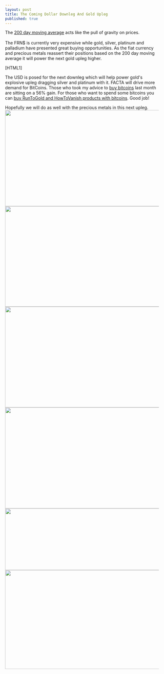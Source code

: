 ```yaml
---
layout: post
title: The Coming Dollar Downleg And Gold Upleg
published: true
---
```

<p>The <a title="200 day moving average" href="http://www.runtogold.com/2010/07/200-day-moving-average/" target="_blank">200 day moving average</a> acts like the pull of gravity on prices.<br/><br/> The FRN$ is currently very expensive while gold, silver, platinum and palladium have presented great buying opportunities. As the fiat currency and precious metals reassert their positions based on the 200 day moving average it will power the next gold upleg higher.<img src="{{ site.baseurl }}/images/230112.jpg" alt="" width="1" height="1" border="0" /></p>
<p>[HTML1]</p>
<p>The USD is posed for the next downleg which will help power gold's explosive upleg dragging silver and platinum with it. FACTA will drive more demand for BitCoins. Those who took my advice to <a title="buy bitcoins" href="http://www.runtogold.com/2011/12/solid-bitcoin-consolidation-finally-bears-a-bitcoin-breakout/" target="_blank">buy bitcoins</a> last month are sitting on a 56% gain. For those who want to spend some bitcoins you can <a title="buy with bitcoins" href="http://www.runtogold.com/bitcoinproductspage" target="_blank">buy RunToGold and HowToVanish products with bitcoins</a>. Good job!</p>
<p>Hopefully we will do as well with the precious metals in this next upleg.<br />
<img class="aligncenter" title="usd downleg" src="{{ site.baseurl }}/images/usd-23-jan-2012.jpg" alt="" width="520" height="315" /><br />
<img class="aligncenter" title="gold upleg" src="{{ site.baseurl }}/images/gold-23-jan-2012.jpg" alt="" width="520" height="329" /><br />
<img class="aligncenter" title="silver upleg" src="{{ site.baseurl }}/images/silver-23-jan-2012.jpg" alt="" width="520" height="330" /><br />
<img class="aligncenter" title="platinum upleg" src="{{ site.baseurl }}/images/platinum-23-jan-2012.jpg" alt="" width="520" height="331" /><br />
<img class="aligncenter" title="bitcoin upleg" src="{{ site.baseurl }}/images/bitcoin-23-jan-2012.jpg" alt="" width="520" height="202" /><br />
<img class="aligncenter" title="platinum gold upleg" src="{{ site.baseurl }}/images/platinum-gold-23-jan-2012.jpg" alt="" width="520" height="324" /></p>

